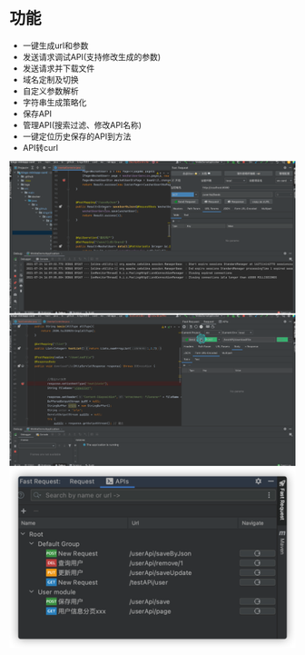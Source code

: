 # 功能
* 一键生成url和参数
* 发送请求调试API(支持修改生成的参数)
* 发送请求并下载文件
* 域名定制及切换
* 自定义参数解析
* 字符串生成策略化
* 保存API
* 管理API(搜索过滤、修改API名称)
* 一键定位历史保存的API到方法
* API转curl

![example](../.vuepress/public/img/example.gif)
![example_download](../.vuepress/public/img/downloadFile.gif)
![example_download](../.vuepress/public/img/apis_hd.png)